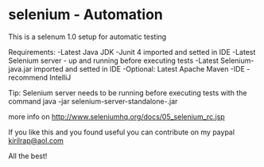# selenium - Automation
This is a selenum 1.0 setup for automatic testing

Requirements:
-Latest Java JDK
-Junit 4 imported and setted in IDE
-Latest Selenium server - up and running before executing tests
-Latest Selenium-java.jar imported and setted in IDE
-Optional: Latest Apache Maven
-IDE - recommend IntelliJ


Tip:
Selenium server needs to be running before executing tests with the command
java -jar selenium-server-standalone-<version-number>.jar

more info on http://www.seleniumhq.org/docs/05_selenium_rc.jsp

If you like this and you found useful you can contribute on my paypal kirilrap@aol.com 

All the best!
